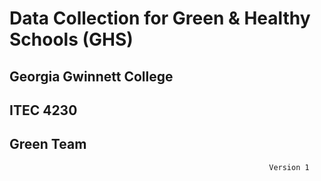 #                                            Data Collection for Green & Healthy Schools (GHS)

  ##                                                    Georgia Gwinnett College
  ##                                                          ITEC 4230
  ##                                                          Green Team


                                                              Version 1

